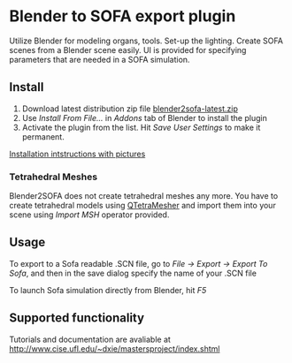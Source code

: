 # Blender to SOFA export plugin

Utilize Blender for modeling organs, tools. Set-up the lighting. Create 
SOFA scenes from a Blender scene easily. UI is provided for specifying
parameters that are needed in a SOFA simulation.

## Install
1. Download latest distribution zip file [blender2sofa-latest.zip](https://bitbucket.org/surflab/blender2sofa/downloads/blender2sofa-latest.zip)
2. Use _Install From File..._ in _Addons_ tab of Blender to install the plugin
3. Activate the plugin from the list. Hit _Save User Settings_ to make it permanent.

[Installation intstructions with pictures](https://bitbucket.org/surflab/blender2sofa/wiki/Install)

### Tetrahedral Meshes
Blender2SOFA does not create tetrahedral meshes any more. You have to create
tetrahedral models using [QTetraMesher](http://qtm.dennis2society.de/) and import
them into your scene using _Import MSH_ operator provided.

## Usage
To export to a Sofa readable .SCN file, go to _File -> Export -> Export To Sofa_, and then in the save dialog
specify the name of your .SCN file

To launch Sofa simulation directly from Blender, hit _F5_

## Supported functionality
Tutorials and documentation are avaliable at http://www.cise.ufl.edu/~dxie/mastersproject/index.shtml